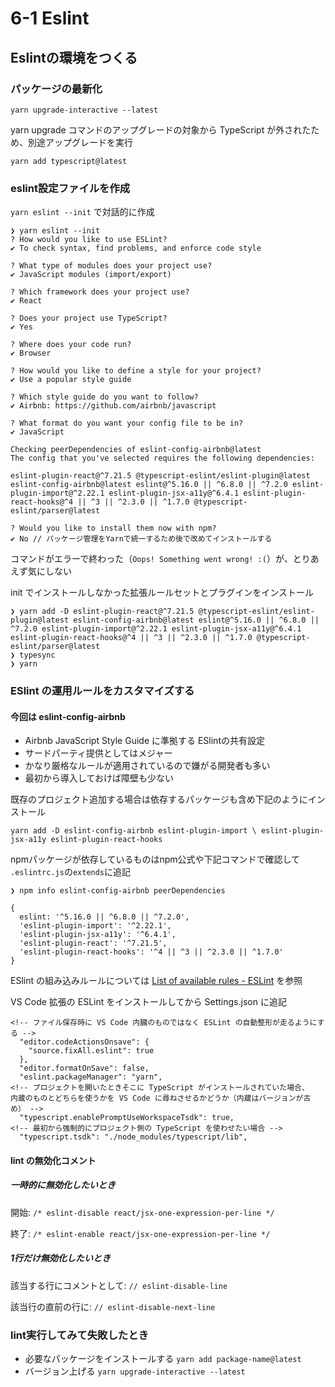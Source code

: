 # 6-1 Eslint
## Eslintの環境をつくる
### パッケージの最新化
`yarn upgrade-interactive --latest`

yarn upgrade コマンドのアップグレードの対象から TypeScript が外されたため、別途アップグレードを実行

`yarn add typescript@latest`

### eslint設定ファイルを作成
`yarn eslint --init` で対話的に作成
```
❯ yarn eslint --init
? How would you like to use ESLint? 
✔ To check syntax, find problems, and enforce code style

? What type of modules does your project use?
✔ JavaScript modules (import/export)

? Which framework does your project use?
✔ React

? Does your project use TypeScript?
✔ Yes

? Where does your code run?
✔ Browser

? How would you like to define a style for your project?
✔ Use a popular style guide

? Which style guide do you want to follow?
✔ Airbnb: https://github.com/airbnb/javascript

? What format do you want your config file to be in?
✔ JavaScript

Checking peerDependencies of eslint-config-airbnb@latest
The config that you've selected requires the following dependencies:

eslint-plugin-react@^7.21.5 @typescript-eslint/eslint-plugin@latest eslint-config-airbnb@latest eslint@^5.16.0 || ^6.8.0 || ^7.2.0 eslint-plugin-import@^2.22.1 eslint-plugin-jsx-a11y@^6.4.1 eslint-plugin-react-hooks@^4 || ^3 || ^2.3.0 || ^1.7.0 @typescript-eslint/parser@latest

? Would you like to install them now with npm?
✔ No // パッケージ管理をYarnで統一するため後で改めてインストールする
```
コマンドがエラーで終わった（`Oops! Something went wrong! :(`）が、とりあえず気にしない

init でインストールしなかった拡張ルールセットとプラグインをインストール
```
❯ yarn add -D eslint-plugin-react@^7.21.5 @typescript-eslint/eslint-plugin@latest eslint-config-airbnb@latest eslint@^5.16.0 || ^6.8.0 || ^7.2.0 eslint-plugin-import@^2.22.1 eslint-plugin-jsx-a11y@^6.4.1 eslint-plugin-react-hooks@^4 || ^3 || ^2.3.0 || ^1.7.0 @typescript-eslint/parser@latest
❯ typesync
❯ yarn
```

### ESlint の運用ルールをカスタマイズする
#### 今回は eslint-config-airbnb
* Airbnb JavaScript Style Guide に準拠する ESlintの共有設定
* サードパーティ提供としてはメジャー
* かなり厳格なルールが適用されているので嫌がる開発者も多い
* 最初から導入しておけば障壁も少ない

既存のプロジェクト追加する場合は依存するパッケージも含め下記のようにインストール
```
yarn add -D eslint-config-airbnb eslint-plugin-import \ eslint-plugin-jsx-a11y eslint-plugin-react-hooks
```

npmパッケージが依存しているものはnpm公式や下記コマンドで確認して `.eslintrc.js`の`extends`に追記
```
❯ npm info eslint-config-airbnb peerDependencies
 
{
  eslint: '^5.16.0 || ^6.8.0 || ^7.2.0',
  'eslint-plugin-import': '^2.22.1',
  'eslint-plugin-jsx-a11y': '^6.4.1',
  'eslint-plugin-react': '^7.21.5',
  'eslint-plugin-react-hooks': '^4 || ^3 || ^2.3.0 || ^1.7.0'
}
```


ESlint の組み込みルールについては [List of available rules - ESLint](https://eslint.org/docs/rules/) を参照

VS Code 拡張の ESLint をインストールしてから Settings.json に追記
```
<!-- ファイル保存時に VS Code 内臓のものではなく ESLint の自動整形が走るようにする -->
  "editor.codeActionsOnsave": {
    "source.fixAll.eslint": true
  },
  "editor.formatOnSave": false,
  "eslint.packageManager": "yarn",
<!-- プロジェクトを開いたときそこに TypeScript がインストールされていた場合、
内蔵のものとどちらを使うかを VS Code に尋ねさせるかどうか（内蔵はバージョンが古め） -->
  "typescript.enablePromptUseWorkspaceTsdk": true,
<!-- 最初から強制的にプロジェクト側の TypeScript を使わせたい場合 -->
  "typescript.tsdk": "./node_modules/typescript/lib",
```

#### lint の無効化コメント
##### 一時的に無効化したいとき
開始: `/* eslint-disable react/jsx-one-expression-per-line */`

終了: `/* eslint-enable react/jsx-one-expression-per-line */`

##### 1行だけ無効化したいとき
該当する行にコメントとして: `// eslint-disable-line`

該当行の直前の行に: `// eslint-disable-next-line`

### lint実行してみて失敗したとき
* 必要なパッケージをインストールする `yarn add package-name@latest`
* バージョン上げる `yarn upgrade-interactive --latest`
